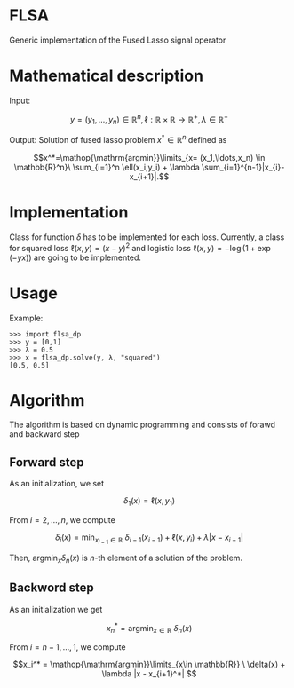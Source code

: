 # FLSA
Generic implementation of the Fused Lasso signal operator 

# Mathematical description
Input: 

$$y = (y_1,\ldots,y_n) \in \mathbb{R}^n, \ell: \mathbb{R} \times \mathbb{R} \to \mathbb{R}^+ , \lambda \in \mathbb{R}^+$$ 

Output: Solution of fused lasso problem $x^*\in\mathbb{R}^n$ defined as 

$$x^*=\mathop{\mathrm{argmin}}\limits_{x= (x_1,\ldots,x_n) \in \mathbb{R}^n}\ \sum_{i=1}^n \ell(x_i,y_i) + \lambda \sum_{i=1}^{n-1}|x_{i}-x_{i+1}|.$$

# Implementation

Class for function $\delta$ has to be implemented for each loss.
Currently, a class for squared loss $\ell(x,y) = (x-y)^2$ and logistic loss $\ell(x,y) = -\log(1+\exp(-yx))$ are going to be implemented.

# Usage
Example:
```
>>> import flsa_dp
>>> y = [0,1]
>>> λ = 0.5
>>> x = flsa_dp.solve(y, λ, "squared")
[0.5, 0.5]
```

# Algorithm
The algorithm is based on dynamic programming and consists of forawd and backward step

## Forward step
As an initialization, we set 

$$ \delta_1(x) = \ell(x,y_1) $$

From $i=2,\ldots ,n$, we compute 

$$\delta_i (x) = \min_{x_{i-1}\in \mathbb{R}}\ \delta_{i-1}(x_{i-1}) + \ell(x,y_i) + \lambda |x-x_{i-1}|$$

Then, $\mathop{\mathrm{argmin}}_{x} \delta_n (x)$ is $n$-th element of a solution of the problem.

## Backword step

As an initialization we get

$$x_n^* = \mathop{\mathrm{argmin}}_{x\in \mathbb{R}}\  \delta_n (x)$$

From $i=n-1,\ldots,1$, we compute

$$x_i^* = \mathop{\mathrm{argmin}}\limits_{x\in \mathbb{R}} \ \delta(x) + \lambda |x - x_{i+1}^*| $$
